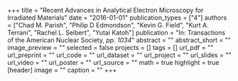 +++
title = "Recent Advances in Analytical Electron Microscopy for Irradiated Materials"
date = "2016-01-01"
publication_types = ["4"]
authors = ["Chad M. Parish", "Philip D Edmondson", "Kevin G. Field", "Kurt A. Terrani", "Rachel L. Seibert", "Yutai Katoh"]
publication = "In: Transactions of the American Nuclear Society, _pp. 1034_"
abstract = ""
abstract_short = ""
image_preview = ""
selected = false
projects = []
tags = []
url_pdf = ""
url_preprint = ""
url_code = ""
url_dataset = ""
url_project = ""
url_slides = ""
url_video = ""
url_poster = ""
url_source = ""
math = true
highlight = true
[header]
image = ""
caption = ""
+++
